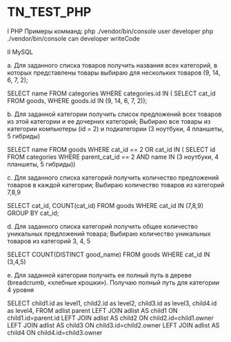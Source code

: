 # TN_TEST_PHP
I PHP
Примеры комманд:
php ./vendor/bin/console user developer
php ./vendor/bin/console can developer writeCode

II MySQL

a. Для заданного списка товаров получить названия всех категорий, в которых представлены товары
выбираю для нескольких товаров (9, 14, 6, 7, 2);

SELECT name
FROM categories
WHERE categories.id IN (
	SELECT cat_id 
	FROM goods,
	WHERE goods.id IN (9, 14, 6, 7, 2));

b. Для заданной категории получить список предложений всех товаров из этой категории и ее дочерних категорий; 
Выбираю все товары из категории компьютеры (id = 2) и подкатегории (3 ноутбуки, 4 планшеты, 5 гибриды)

SELECT name
FROM goods
WHERE cat_id == 2 OR cat_id IN (
	SELECT id
	FROM categories
	WHERE parent_cat_id == 2 AND name IN (3 ноутбуки, 4 планшеты, 5 гибриды))

c. Для заданного списка категорий получить количество предложений товаров в каждой категории; 
Выбираю количество товаров из категорий 7,8,9 

 SELECT cat_id, COUNT(cat_id) 
 FROM goods
 WHERE cat_id IN (7,8,9)
 GROUP BY cat_id;

d. Для заданного списка категорий получить общее количество уникальных предложений товара;
Выбираю количество уникальных товаров из категорий 3, 4, 5

SELECT COUNT(DISTINCT good_name) 
FROM goods
WHERE cat_id IN (3,4,5)

e.  Для заданной категории получить ее полный путь в дереве (breadcrumb, «хлебные крошки»). 
Получаю полный путь для категории 4 уровня 

SELECT
    child1.id as level1,
    child2.id as level2,
    child3.id as level3,
    child4.id as level4,
FROM adlist parent
    LEFT JOIN adlist AS child1 ON child1.id=parent.id
    LEFT JOIN adlist AS child2 ON child2.id=child1.owner
    LEFT JOIN adlist AS child3 ON child3.id=child2.owner
    LEFT JOIN adlist AS child4 ON child4.id=child3.owner
